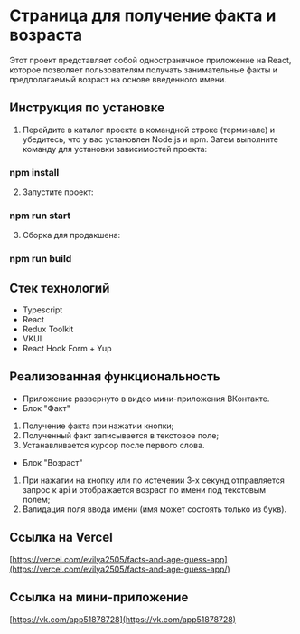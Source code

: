# Страница для получение факта и возраста

Этот проект представляет собой одностраничное приложение на React, которое позволяет пользователям получать занимательные факты и предполагаемый возраст на основе введенного имени.

## Инструкция по установке

1. Перейдите в каталог проекта в командной строке (терминале) и убедитесь, что у вас установлен Node.js и npm. Затем выполните команду для установки зависимостей проекта:

### npm install

2. Запустите проект:

### npm run start

3. Сборка для продакшена:

### npm run build

## Стек технологий

- Typescript
- React
- Redux Toolkit
- VKUI
- React Hook Form + Yup

## Реализованная функциональность

- Приложение развернуто в видео мини-приложения ВКонтакте.
- Блок "Факт"

1. Получение факта при нажатии кнопки;
2. Полученный факт записывается в текстовое поле;
3. Устанавливается курсор после первого слова.

- Блок "Возраст"

1. При нажатии на кнопку или по истечении 3-х секунд отправляется запрос к api и отображается возраст по имени под текстовым полем;
2. Валидация поля ввода имени (имя может состоять только из букв).

## Ссылка на Vercel

[https://vercel.com/evilya2505/facts-and-age-guess-app](https://vercel.com/evilya2505/facts-and-age-guess-app/)

## Ссылка на мини-приложение

[https://vk.com/app51878728](https://vk.com/app51878728)
